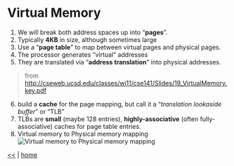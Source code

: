 # Virtual Memory

1. We will break both address spaces up into “**pages**”.  
2. Typically **4KB** in size, although sometimes large
3. Use a “**page table**” to map between virtual pages and physical pages.
4. The processor generates “virtual” addresses
5. They are translated via “**address translation**” into physical addresses.
> from http://cseweb.ucsd.edu/classes/wi11/cse141/Slides/19_VirtualMemory.key.pdf
6. build a **cache** for the page mapping, but call it a “_translation lookaside buffer_” or “TLB”
7. TLBs are **small** (maybe 128 entries), **highly-associative** (often fully-associative) caches for page table entries.
8. Virtual memory to Physical memory mapping 
![Virtual memory to Physical memory mapping](http://slideplayer.com/slide/5352359/17/images/18/Virtual-to-Physical+Memory+Address+Mapping.jpg)

[<<](../os.md) | [home](../../README.md)